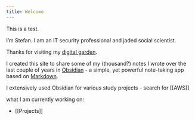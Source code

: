 ```yaml
---
title: Welcome
---
```

This is a test.

I’m Stefan. I am an IT security professional and jaded social scientist.

Thanks for visiting my [digital garden](https://stefun.io/notes/A-digital-garden-consists-of-ideas-that-grow-over-time).

I created this site to share some of my (thousand?) notes I wrote over the last couple of years in [Obsidian](https://obsidian.md/) - a simple, yet powerful note-taking app based on [Markdown](https://en.wikipedia.org/wiki/Markdown).

I extensively used Obsidian for various study projects - search for [[AWS]]

what I am currently working on:

- [[Projects]]